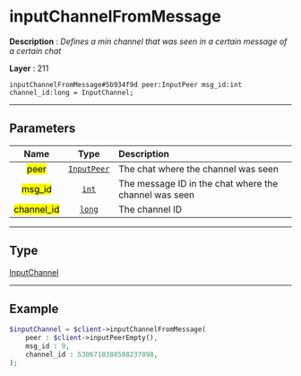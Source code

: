 # inputChannelFromMessage

**Description** : *Defines a min channel that was seen in a certain message of a certain chat*

**Layer** : 211

```tl
inputChannelFromMessage#5b934f9d peer:InputPeer msg_id:int channel_id:long = InputChannel;
```

---

## Parameters

| Name | Type | Description |
| :---: | :---: | :--- |
| <mark>peer</mark> | [`InputPeer`](type/InputPeer) | The chat where the channel was seen |
| <mark>msg_id</mark> | [`int`](type/int) | The message ID in the chat where the channel was seen |
| <mark>channel_id</mark> | [`long`](type/long) | The channel ID |

---

## Type

[InputChannel](type/InputChannel)

---

## Example

```php
$inputChannel = $client->inputChannelFromMessage(
	peer : $client->inputPeerEmpty(),
	msg_id : 9,
	channel_id : 5306710388588237098,
);
```